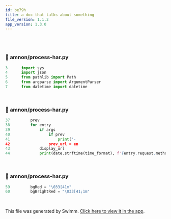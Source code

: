```yaml
---
id: be79h
title: a doc that talks about something
file_version: 1.1.2
app_version: 1.3.0
---
```


<br/>

<br/>


<!-- NOTE-swimm-snippet: the lines below link your snippet to Swimm -->
### 📄 amnon/process-har.py
```python
3      import sys
4      import json
5      from pathlib import Path
6      from argparse import ArgumentParser
7      from datetime import datetime
```

<br/>


<!-- NOTE-swimm-snippet: the lines below link your snippet to Swimm -->
### 📄 amnon/process-har.py
```python
37         prev
38         for entry
39             if args
40                 if prev
41                     print('-
42                 prev_url = en
43             display_url
44             print(date.strftime(time_format), f'{entry.request.method:7}', display_url)
```

<br/>


<!-- NOTE-swimm-snippet: the lines below link your snippet to Swimm -->
### 📄 amnon/process-har.py
```python
59         bgRed = "\033[41m"
60         bgBrightRed = "\033[41;1m"
```

<br/>

This file was generated by Swimm. [Click here to view it in the app](/repos/Z2l0aHViJTNBJTNBdGVzdC1naXRodWItYXBwJTNBJTNBc3dpbW1pbw==/docs/be79h).
